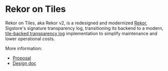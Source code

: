# Rekor on Tiles

Rekor on Tiles, aka Rekor v2, is a redesigned and modernized [Rekor](https://github.com/sigstore/rekor),
Sigstore's signature transparency log, transitioning its backend to a modern,
[tile-backed transparency log](https://transparency.dev/articles/tile-based-logs/) implementation to
simplify maintenance and lower operational costs.

More information:

* [Proposal](https://docs.google.com/document/d/1Mi9OhzrucIyt-UCLk_FxO2_xSQZW9ow9U3Lv0ZB_PpM/edit?resourcekey=0-4rPbZPyCS7QDj26Hk0UyvA&tab=t.0#heading=h.bjitqo6lwsmn)
* [Design doc](https://docs.google.com/document/d/1qZ-lkpbQkBzV45rtemWYmT6ReqCwjTt5TbMDFLdaPyM/edit?resourcekey=0-bMAyN9EKPDvB0H3edYi_Cw&tab=t.0#heading=h.xzptrog8pyxf)
